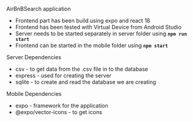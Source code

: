 AirBnBSearch application

- Frontend part has been build using expo and react 18
- Frontend has been tested with Virtual Device from Android Studio
- Server needs to be started separately in server folder using **`npm run start`**
- Frontend can be started in the mobile folder using **`npm start`**

Server Dependencies
- csv - to get data from the .csv file in to the database
- express - used for creating the server
- sqlite - to create and read the database we are creating

Mobile Dependencies
- expo - framework for the application
- @expo/vector-icons - to get icons